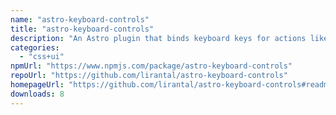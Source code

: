 ```yaml
---
name: "astro-keyboard-controls"
title: "astro-keyboard-controls"
description: "An Astro plugin that binds keyboard keys for actions like focus on search box and others"
categories:
  - "css+ui"
npmUrl: "https://www.npmjs.com/package/astro-keyboard-controls"
repoUrl: "https://github.com/lirantal/astro-keyboard-controls"
homepageUrl: "https://github.com/lirantal/astro-keyboard-controls#readme"
downloads: 8
---
```

